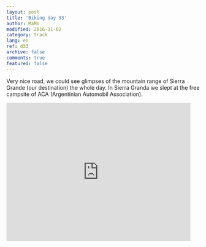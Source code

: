 ```yaml
---   
layout: post 
title: 'Biking day 33'  
author: MaMo 
modified: 2016-11-02
category: track 
lang: en 
ref: d33
archive: false 
comments: true 
featured: false 
--- 
```


 Very nice road, we could see glimpses of the mountain range of Sierra Grande (our destination) the whole day. In Sierra Granda we slept at the free campsite of ACA (Argentinian Automobil Association). 

<iframe width='480' height='360' src='http://track-kit.net/maps_s3/?v=embed&track=231939.gpx' frameborder='0' allowfullscreen></iframe>